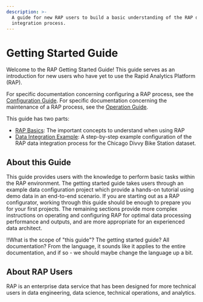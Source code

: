 ```yaml
---
description: >-
  A guide for new RAP users to build a basic understanding of the RAP data
  integration process.
---
```


# Getting Started Guide

Welcome to the RAP Getting Started Guide! This guide serves as an introduction for new users who have yet to use the Rapid Analytics Platform \(RAP\). 

For specific documentation concerning configuring a RAP process, see the [Configuration Guide](../configuring-the-data-integration-process/). For specific documentation concerning the maintenance of a RAP process, see the [Operation Guide](../operation-guide/). 

This guide has two parts:

* [RAP Basics](rap-basics/): The important concepts to understand when using RAP
* [Data Integration Example](data-integration-example/): A step-by-step example configuration of the RAP data integration process for the Chicago Divvy Bike Station dataset.

## About this Guide

This guide provides users with the knowledge to perform basic tasks within the RAP environment. The getting started guide takes users through an example data configuration project which provide a hands-on tutorial using demo data in an end-to-end scenario. If you are starting out as a RAP configurator, working through this guide should be enough to prepare you for your first projects. The remaining sections provide more complex instructions on operating and configuring RAP for optimal data processing performance and outputs, and are more appropriate for an experienced data architect.

!!What is the scope of "this guide"? The getting started guide? All documentation? From the language, it sounds like it applies to the entire documentation, and if so - we should maybe change the language up a bit.

## About RAP Users

RAP is an enterprise data service that has been designed for more technical users in data engineering, data science, technical operations, and analytics.

